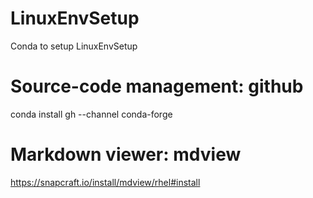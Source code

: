 # LinuxEnvSetup
Conda to setup LinuxEnvSetup

# Source-code management: github
conda install gh --channel conda-forge

# Markdown viewer: mdview
https://snapcraft.io/install/mdview/rhel#install
